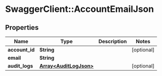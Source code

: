 # SwaggerClient::AccountEmailJson

## Properties
Name | Type | Description | Notes
------------ | ------------- | ------------- | -------------
**account_id** | **String** |  | [optional] 
**email** | **String** |  | 
**audit_logs** | [**Array&lt;AuditLogJson&gt;**](AuditLogJson.md) |  | [optional] 


